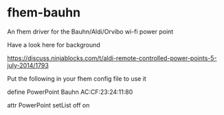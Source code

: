fhem-bauhn
==========

An fhem driver for the Bauhn/Aldi/Orvibo wi-fi power point

Have a look here for background

https://discuss.ninjablocks.com/t/aldi-remote-controlled-power-points-5-july-2014/1793

Put the following in your fhem config file to use it

define PowerPoint Bauhn AC:CF:23:24:11:80

attr PowerPoint setList off on
